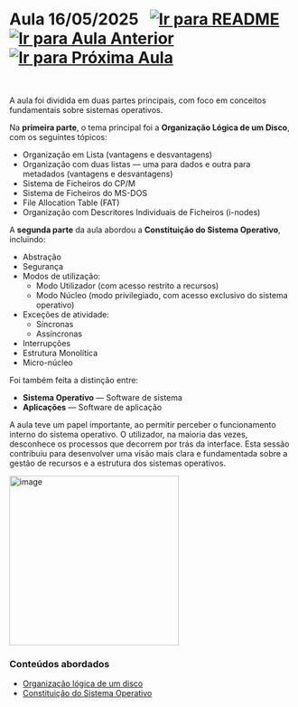 # Aula 16/05/2025 &nbsp; [![Ir para README](https://img.shields.io/badge/Indice-Verde?style=for-the-badge)](../README.md#indice) &nbsp; [![Ir para Aula Anterior](https://img.shields.io/badge/Anterior-Aula%209-007ACC?style=for-the-badge)](../aulas/09-05-2025.md) [![Ir para Próxima Aula](https://img.shields.io/badge/Próxima-Aula%2011-007ACC?style=for-the-badge)](../aulas/23-05-2025.md)

<br>

<p> A aula foi dividida em duas partes principais, com foco em conceitos fundamentais sobre sistemas operativos. </p> <p> Na <b>primeira parte</b>, o tema principal foi a <b>Organização Lógica de um Disco</b>, com os seguintes tópicos: <ul> <li>Organização em Lista (vantagens e desvantagens)</li> <li>Organização com duas listas — uma para dados e outra para metadados (vantagens e desvantagens)</li> <li>Sistema de Ficheiros do CP/M</li> <li>Sistema de Ficheiros do MS-DOS</li> <li>File Allocation Table (FAT)</li> <li>Organização com Descritores Individuais de Ficheiros (i-nodes)</li> </ul> </p> <p> A <b>segunda parte</b> da aula abordou a <b>Constituição do Sistema Operativo</b>, incluindo: <ul> <li>Abstração</li> <li>Segurança</li> <li>Modos de utilização: <ul> <li>Modo Utilizador (com acesso restrito a recursos)</li> <li>Modo Núcleo (modo privilegiado, com acesso exclusivo do sistema operativo)</li> </ul> </li> <li>Exceções de atividade: <ul> <li>Síncronas</li> <li>Assíncronas</li> </ul> </li> <li>Interrupções</li> <li>Estrutura Monolítica</li> <li>Micro-núcleo</li> </ul> </p> <p> Foi também feita a distinção entre: <ul> <li><b>Sistema Operativo</b> — Software de sistema</li> <li><b>Aplicações</b> — Software de aplicação</li> </ul> </p> <p> A aula teve um papel importante, ao permitir perceber o funcionamento interno do sistema operativo. O utilizador, na maioria das vezes, desconhece os processos que decorrem por trás da interface. Esta sessão contribuiu para desenvolver uma visão mais clara e fundamentada sobre a gestão de recursos e a estrutura dos sistemas operativos. </p>



<img src="https://github.com/user-attachments/assets/902844b3-0f69-4b6c-9cda-d4aa684b619e" alt="image" width="300"/>

### Conteúdos abordados

- [Organização lógica de um disco](../apontamentos/organizacao_logica_disco.md)
- [Constituição do Sistema Operativo](../apontamentos/constituicao_sistema_operativo.md)
